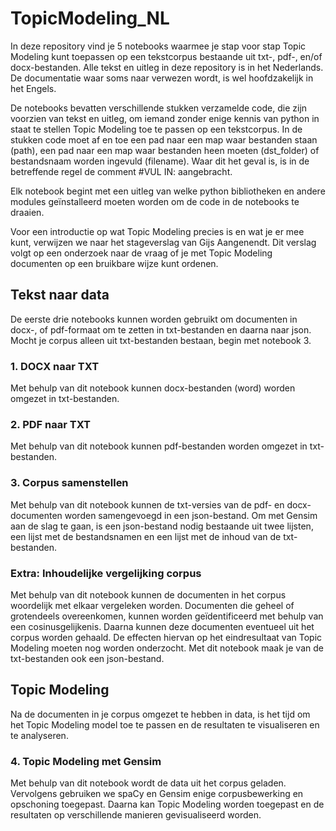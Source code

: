 # TopicModeling_NL
In deze repository vind je 5 notebooks waarmee je stap voor stap Topic Modeling kunt toepassen op een tekstcorpus bestaande uit txt-, pdf-, en/of docx-bestanden.
Alle tekst en uitleg in deze repository is in het Nederlands. De documentatie waar soms naar verwezen wordt, is wel hoofdzakelijk in het Engels. 

De notebooks bevatten verschillende stukken verzamelde code, die zijn voorzien van tekst en uitleg, om iemand zonder enige kennis van python in staat te stellen Topic Modeling toe te passen op een tekstcorpus. In de stukken code moet af en toe een pad naar een map waar bestanden staan (path), een pad naar een map waar bestanden heen moeten (dst_folder) of bestandsnaam worden ingevuld (filename). Waar dit het geval is, is in de betreffende regel de comment #VUL IN: aangebracht.

Elk notebook begint met een uitleg van welke python bibliotheken en andere modules geïnstalleerd moeten worden om de code in de notebooks te draaien. 

Voor een introductie op wat Topic Modeling precies is en wat je er mee kunt, verwijzen we naar het stageverslag van Gijs Aangenendt. Dit verslag volgt op een onderzoek naar de vraag of je met Topic Modeling documenten op een bruikbare wijze kunt ordenen.

## Tekst naar data
De eerste drie notebooks kunnen worden gebruikt om documenten in docx-, of pdf-formaat om te zetten in txt-bestanden en daarna naar json. Mocht je corpus alleen uit txt-bestanden bestaan, begin met notebook 3.
### 1. DOCX naar TXT
Met behulp van dit notebook kunnen docx-bestanden (word) worden omgezet in txt-bestanden. 
### 2. PDF naar TXT
Met behulp van dit notebook kunnen pdf-bestanden worden omgezet in txt-bestanden.
### 3. Corpus samenstellen
Met behulp van dit notebook kunnen de txt-versies van de pdf- en docx-documenten worden samengevoegd in een json-bestand. Om met Gensim aan de slag te gaan, is een json-bestand nodig bestaande uit twee lijsten, een lijst met de bestandsnamen en een lijst met de inhoud van de txt-bestanden.
### Extra: Inhoudelijke vergelijking corpus
Met behulp van dit notebook kunnen de documenten in het corpus woordelijk met elkaar vergeleken worden. Documenten die geheel of grotendeels overeenkomen, kunnen worden geïdentificeerd met behulp van een cosinusgelijkenis. Daarna kunnen deze documenten eventueel uit het corpus worden gehaald. De effecten hiervan op het eindresultaat van Topic Modeling moeten nog worden onderzocht. Met dit notebook maak je van de txt-bestanden ook een json-bestand.

## Topic Modeling
Na de documenten in je corpus omgezet te hebben in data, is het tijd om het Topic Modeling model toe te passen en de resultaten te visualiseren en te analyseren.
### 4. Topic Modeling met Gensim
Met behulp van dit notebook wordt de data uit het corpus geladen. Vervolgens gebruiken we spaCy en Gensim enige corpusbewerking en opschoning toegepast. Daarna kan Topic Modeling worden toegepast en de resultaten op verschillende manieren gevisualiseerd worden.
